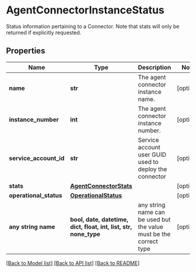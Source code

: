 # AgentConnectorInstanceStatus

Status information pertaining to a Connector. Note that stats will only be returned if explicitly requested. 

## Properties
Name | Type | Description | Notes
------------ | ------------- | ------------- | -------------
**name** | **str** | The agent connector instance name. | [optional] 
**instance_number** | **int** | The agent connector instance number. | [optional] 
**service_account_id** | **str** | Service account user GUID used to deploy the connector | [optional] 
**stats** | [**AgentConnectorStats**](AgentConnectorStats.md) |  | [optional] 
**operational_status** | [**OperationalStatus**](OperationalStatus.md) |  | [optional] 
**any string name** | **bool, date, datetime, dict, float, int, list, str, none_type** | any string name can be used but the value must be the correct type | [optional]

[[Back to Model list]](../README.md#documentation-for-models) [[Back to API list]](../README.md#documentation-for-api-endpoints) [[Back to README]](../README.md)


